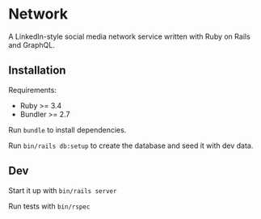 # Network

A LinkedIn-style social media network service written with Ruby on Rails and GraphQL.

## Installation

Requirements:

- Ruby >= 3.4
- Bundler >= 2.7

Run `bundle` to install dependencies.

Run `bin/rails db:setup` to create the database and seed it with dev data.

## Dev

Start it up with `bin/rails server`

Run tests with `bin/rspec`
